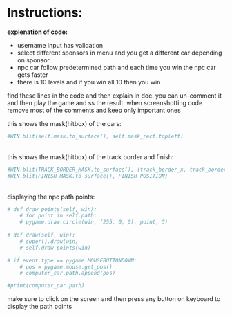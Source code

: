 # Instructions:

**explenation of code:**
- username input has validation
- select different sponsors in menu and you get a different car depending on sponsor.
- npc car follow predetermined path and each time you win the npc car gets faster
- there is 10 levels and if you win all 10 then you win

find these lines in the code and then explain in doc. you can un-comment it and then play the game and ss the result. when screenshotting code remove most of the comments and keep only important ones

this shows the mask(hitbox) of the cars:

```python
#WIN.blit(self.mask.to_surface(), self.mask_rect.topleft)
```
\
this shows the mask(hitbox) of the track border and finish:

```python
#WIN.blit(TRACK_BORDER_MASK.to_surface(), (track_border_x, track_border_y))
#WIN.blit(FINISH_MASK.to_surface(), FINISH_POSITION)
```
\
displaying the npc path points:
```python
# def draw_points(self, win):
	# for point in self.path:
	# pygame.draw.circle(win, (255, 0, 0), point, 5)
  
# def draw(self, win):
	# super().draw(win)
	# self.draw_points(win)

# if event.type == pygame.MOUSEBUTTONDOWN:
	# pos = pygame.mouse.get_pos()
	# computer_car.path.append(pos)

#print(computer_car.path)
```
make sure to click on the screen and then press any button on keyboard to display the path points
